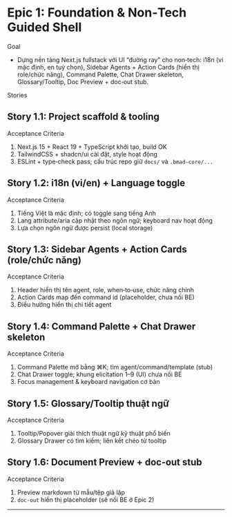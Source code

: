 # Epic 1: Foundation & Non‑Tech Guided Shell

Goal
- Dựng nền tảng Next.js fullstack với UI “đường ray” cho non‑tech: i18n (vi mặc định, en tuỳ chọn), Sidebar Agents + Action Cards (hiển thị role/chức năng), Command Palette, Chat Drawer skeleton, Glossary/Tooltip, Doc Preview + doc‑out stub.

Stories

## Story 1.1: Project scaffold & tooling
Acceptance Criteria
1. Next.js 15 + React 19 + TypeScript khởi tạo, build OK
2. TailwindCSS + shadcn/ui cài đặt, style hoạt động
3. ESLint + type‑check pass; cấu trúc repo giữ `docs/` và `.bmad-core/...`

## Story 1.2: i18n (vi/en) + Language toggle
Acceptance Criteria
1. Tiếng Việt là mặc định; có toggle sang tiếng Anh
2. Lang attribute/aria cập nhật theo ngôn ngữ; keyboard nav hoạt động
3. Lựa chọn ngôn ngữ được persist (local storage)

## Story 1.3: Sidebar Agents + Action Cards (role/chức năng)
Acceptance Criteria
1. Header hiển thị tên agent, role, when‑to‑use, chức năng chính
2. Action Cards map đến command id (placeholder, chưa nối BE)
3. Điều hướng hiển thị chi tiết agent

## Story 1.4: Command Palette + Chat Drawer skeleton
Acceptance Criteria
1. Command Palette mở bằng ⌘K; tìm agent/command/template (stub)
2. Chat Drawer toggle; khung elicitation 1–9 (UI) chưa nối BE
3. Focus management & keyboard navigation cơ bản

## Story 1.5: Glossary/Tooltip thuật ngữ
Acceptance Criteria
1. Tooltip/Popover giải thích thuật ngữ kỹ thuật phổ biến
2. Glossary Drawer có tìm kiếm; liên kết chéo từ tooltip

## Story 1.6: Document Preview + doc‑out stub
Acceptance Criteria
1. Preview markdown từ mẫu/tệp giả lập
2. `doc‑out` hiển thị placeholder (sẽ nối BE ở Epic 2)

---
